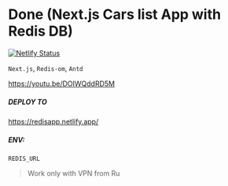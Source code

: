 # Done (Next.js Cars list App with Redis DB)

[![Netlify Status](https://api.netlify.com/api/v1/badges/15d42c5d-a4c0-4033-a822-fc2a594e2f05/deploy-status)](https://app.netlify.com/sites/redisapp/deploys)

`Next.js`, `Redis-om`, `Antd`

https://youtu.be/DOIWQddRD5M

##### DEPLOY TO

https://redisapp.netlify.app/

##### ENV:

`REDIS_URL`

> Work only with VPN from Ru
